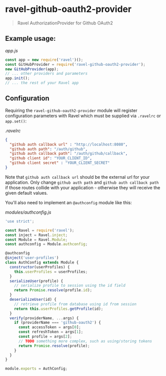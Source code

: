 # ravel-github-oauth2-provider

> Ravel AuthorizationProvider for Github OAuth2

## Example usage:

*app.js*
```javascript
const app = new require('ravel')();
const GitHubProvider = require('ravel-github-oauth2-provider');
new GitHubProvider(app);
// ... other providers and parameters
app.init();
// ... the rest of your Ravel app
```

## Configuration

Requiring the `ravel-github-oauth2-provider` module will register configuration parameters with Ravel which must be supplied via `.ravelrc` or `app.set()`:

*.ravelrc*
```json
{
  "github auth callback url" : "http://localhost:8080",
  "github auth path": "/auth/github",
  "github auth callback path": "/auth/github/callback",
  "github client id": "YOUR_CLIENT_ID",
  "github client secret" : "YOUR_CLIENT_SECRET"  
}
```

Note that `github auth callback url` should be the external url for your application. Only change `github auth path` and `github auth callback path` if those routes collide with your application - otherwise they will receive the given default values.

You'll also need to implement an `@authconfig` module like this:

*modules/authconfig.js*
```js
'use strict';

const Ravel = require('ravel');
const inject = Ravel.inject;
const Module = Ravel.Module;
const authconfig = Module.authconfig;

@authconfig
@inject('user-profiles')
class AuthConfig extends Module {
  constructor(userProfiles) {
    this.userProfiles = userProfiles;
  }
  serializeUser(profile) {
    // serialize profile to session using the id field
    return Promise.resolve(profile.id);
  }
  deserializeUser(id) {
    // retrieve profile from database using id from session
    return this.userProfiles.getProfile(id);
  }
  verify(providerName, ...args) {
    if (providerName === 'github-oauth2') {
      const accessToken = args[0];
      const refreshToken = args[1];
      const profile = args[2];
      // TODO something more complex, such as using/storing tokens
      return Promise.resolve(profile);
    }
  }
}

module.exports = AuthConfig;
```
